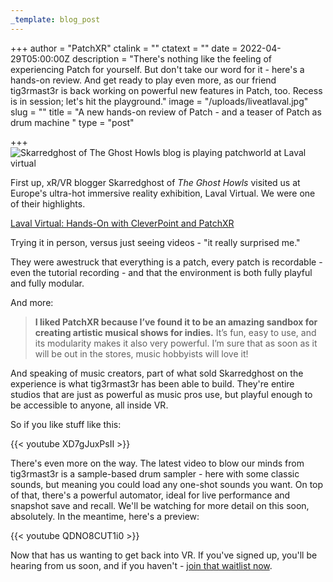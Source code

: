 ```yaml
---
_template: blog_post
---
```


+++
author = "PatchXR"
ctalink = ""
ctatext = ""
date = 2022-04-29T05:00:00Z
description = "There's nothing like the feeling of experiencing Patch for yourself. But don't take our word for it - here's a hands-on review. And get ready to play even more, as our friend  tig3rmast3r is back working on powerful new features in Patch, too. Recess is in session; let's hit the playground."
image = "/uploads/liveatlaval.jpg"
slug = ""
title = "A new hands-on review of Patch - and a teaser of Patch as drum machine "
type = "post"

+++
![Skarredghost of The Ghost Howls blog is playing patchworld at Laval virtual](/uploads/liveatlaval.jpg)

First up, xR/VR blogger Skarredghost of _The Ghost Howls_ visited us at Europe's ultra-hot immersive reality exhibition, Laval Virtual. We were one of their highlights.

[Laval Virtual: Hands-On with CleverPoint and PatchXR](https://skarredghost.com/2022/04/27/laval-cleverpoint-patchxr-review/amp/)

Trying it in person, versus just seeing videos - "it really surprised me."

They were awestruck that everything is a patch, every patch is recordable - even the tutorial recording - and that the environment is both fully playful and fully modular.

And more:

> **I liked PatchXR because I’ve found it to be an amazing sandbox for creating artistic musical shows for indies.** It’s fun, easy to use, and its modularity makes it also very powerful. I’m sure that as soon as it will be out in the stores, music hobbyists will love it!

And speaking of music creators, part of what sold Skarredghost on the experience is what tig3rmast3r has been able to build. They're entire studios that are just as powerful as music pros use, but playful enough to be accessible to anyone, all inside VR.

So if you like stuff like this:

{{< youtube XD7gJuxPsII >}}

There's even more on the way. The latest video to blow our minds from tig3rmast3r is a sample-based drum sampler - here with some classic sounds, but meaning you could load any one-shot sounds you want. On top of that, there's a powerful automator, ideal for live performance and snapshot save and recall. We'll be watching for more detail on this soon, absolutely. In the meantime, here's a preview:

{{< youtube QDNO8CUT1i0 >}}

Now that has us wanting to get back into VR. If you've signed up, you'll be hearing from us soon, and if you haven't - [join that waitlist now](https://docs.google.com/forms/d/e/1FAIpQLSclGNupdrQz7q37WGlCtb5jzXghsnByTz56CC-kbPaXIeKOmw/viewform).

